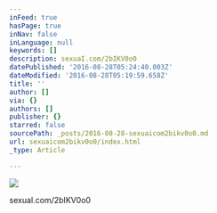 ```yaml
---
inFeed: true
hasPage: true
inNav: false
inLanguage: null
keywords: []
description: sexuaI.com/2bIKV0o0
datePublished: '2016-08-28T05:24:40.003Z'
dateModified: '2016-08-28T05:19:59.658Z'
title: ''
author: []
via: {}
authors: []
publisher: {}
starred: false
sourcePath: _posts/2016-08-28-sexuaicom2bikv0o0.md
url: sexuaicom2bikv0o0/index.html
_type: Article

---
```

![](https://the-grid-user-content.s3-us-west-2.amazonaws.com/175a6e51-498a-4cd6-9f08-47a2cd14eacb.jpg)

sexuaI.com/2bIKV0o0